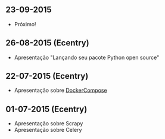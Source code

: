 ## 23-09-2015

* Próximo!


## 26-08-2015 (Ecentry)

* Apresentação "Lançando seu pacote Python open source"

## 22-07-2015 (Ecentry)

- Apresentação sobre [DockerCompose](http://pt.slideshare.net/feliperuhland/docker-compose)

## 01-07-2015 (Ecentry)

* Apresentação sobre Scrapy
* Apresentação sobre Celery
